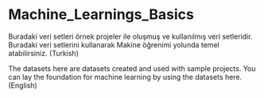 # Machine_Learnings_Basics





Buradaki veri setleri örnek projeler ile oluşmuş ve kullanılmış veri setleridir. Buradaki veri setlerini kullanarak Makine öğrenimi yolunda temel atabilirsiniz. (Turkish)



The datasets here are datasets created and used with sample projects. You can lay the foundation for machine learning by using the datasets here. (English)
